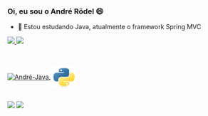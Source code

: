 ### Oi, eu sou o André Rödel 😄

- 🌱 Estou estudando Java, atualmente o framework Spring MVC

 <div>
 
  <a href="https://github.com/Andrac0">
  <img height="150em" src="https://github-readme-stats.vercel.app/api?username=Andrac0&show_icons=true&theme=tokyonight&include_all_commits=true&count_private=true"/>
  <img height="150em" src="https://github-readme-stats.vercel.app/api/top-langs/?username=Andrac0&layout=compact&langs_count=7&theme=tokyonight"/>
</div>
 
 ##
  
<div style="display: inline_block"><br>
 
  <img align="center" alt="André-Java" height="50" width="60" src="https://cdn.jsdelivr.net/gh/devicons/devicon/icons/java/java-original-wordmark.svg">
  <img align="center" alt="Rafa-Python" height="50" width="60" src="https://raw.githubusercontent.com/devicons/devicon/master/icons/python/python-original.svg">
 
</div>
  
##
  
<div>
  
  <a href = "mailto:andrelimarodel@gmail.com"><img src="https://img.shields.io/badge/-Gmail-%23333?style=for-the-badge&logo=gmail&logoColor=white" target="_blank"></a>
  <a href="https://www.linkedin.com/in/rafaella-ballerini-45875016a" target="_blank"><img src="https://img.shields.io/badge/-LinkedIn-%230077B5?style=for-the-badge&logo=linkedin&logoColor=white" target="_blank"></a> 
  
</div>
